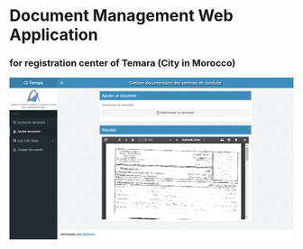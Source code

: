 # Document Management Web Application
### for registration center of Temara (City in Morocco)

![Upload new Document](screenshots\CI-Temara_upload_doc_2018.png)